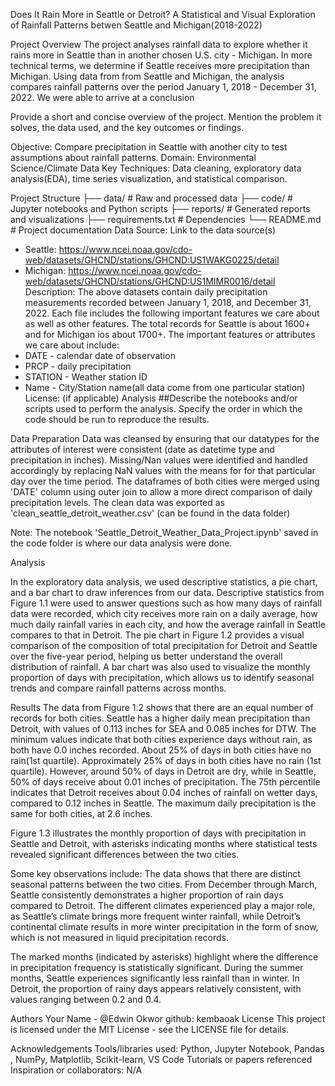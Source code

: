 Does It Rain More in Seattle or Detroit? A Statistical and Visual Exploration of Rainfall Patterns betwen Seattle and Michigan(2018-2022)

Project Overview
The project analyses rainfall data to explore whether it rains more in Seattle than in another chosen U.S. city - Michigan. In more technical terms, we determine if Seattle receives more precipitation than Michigan.  Using data from from Seattle and Michigan, the analysis compares rainfall patterns over the period January 1, 2018 - December 31, 2022. We were able to arrive at a conclusion 

Provide a short and concise overview of the project. Mention the problem it solves, the data used, and the key outcomes or findings.

Objective: Compare precipitation in Seattle with another city to test assumptions about rainfall patterns.
Domain: Environmental Science/Climate Data
Key Techniques: Data cleaning, exploratory data analysis(EDA), time series visualization, and statistical comparison. 

Project Structure
├── data/                 # Raw and processed data
├── code/                 # Jupyter notebooks and Python scripts
├── reports/              # Generated reports and visualizations
├── requirements.txt      # Dependencies
└── README.md             # Project documentation
Data
Source: Link to the data source(s)
  - Seattle: https://www.ncei.noaa.gov/cdo-web/datasets/GHCND/stations/GHCND:US1WAKG0225/detail
  - Michigan: https://www.ncei.noaa.gov/cdo-web/datasets/GHCND/stations/GHCND:US1MIMR0016/detail
Description: The above datasets contain daily precipitation measurements recorded between January 1, 2018, and December 31, 2022. Each file includes the following important features we care about as well as other features. The total records for Seattle is about 1600+ and for Michigan ios about 1700+.
The important features or attributes we care about include:
  - DATE - calendar date of observation
  - PRCP - daily precipitation
  - STATION - Weather station ID
  - Name - City/Station name(all data come from one particular station) 
License: (if applicable)
Analysis
##Describe the notebooks and/or scripts used to perform the analysis. Specify the order in which the code should be run to reproduce the results.

Data Preparation
Data was cleansed by ensuring that our datatypes for the attributes of interest were consistent (date as datetime type and precipitation in inches). 
Missing/Nan values were identified and handled accordingly by replacing NaN values with the means for for that particular day over the time period.
The dataframes of both cities were merged using 'DATE' column using outer join to allow a more direct comparison of daily precipitation levels.
The clean data was exported as 'clean_seattle_detroit_weather.csv' (can be found in the data folder)

Note: The notebook 'Seattle_Detroit_Weather_Data_Project.ipynb' saved in the code folder is where our data analysis were done. 


Analysis 

In the exploratory data analysis, we used descriptive statistics, a pie chart, and a bar chart to draw inferences from our data. Descriptive statistics from Figure 1.1 were used to answer questions such as how many days of rainfall data were recorded, which city receives more rain on a daily average, how much daily rainfall varies in each city, and how the average rainfall in Seattle compares to that in Detroit. The pie chart in Figure 1.2 provides a visual comparison of the composition of total precipitation for Detroit and Seattle over the five-year period, helping us better understand the overall distribution of rainfall. A bar chart was also used to visualize the monthly proportion of days with precipitation, which allows us to identify seasonal trends and compare rainfall patterns across months.

Results
The data from Figure 1.2 shows that there are an equal number of records for both cities. Seattle has a higher daily mean precipitation than Detroit, with values of 0.113 inches for SEA and 0.085 inches for DTW. The minimum values indicate that both cities experience days without rain, as both have 0.0 inches recorded. About 25% of days in both cities have no rain(1st quartile). Approximately 25% of days in both cities have no rain (1st quartile). However, around 50% of days in Detroit are dry, while in Seattle, 50% of days receive about 0.01 inches of precipitation. The 75th percentile indicates that Detroit receives about 0.04 inches of rainfall on wetter days, compared to 0.12 inches in Seattle. The maximum daily precipitation is the same for both cities, at 2.6 inches.

Figure 1.3 illustrates the monthly proportion of days with precipitation in Seattle and Detroit, with asterisks indicating months where statistical tests revealed significant differences between the two cities. 

Some key observations include: 
The data shows that there are distinct seasonal patterns between the two cities. From December through March, Seattle consistently demonstrates a higher proportion of rain days compared to Detroit. The different climates experienced play a major role, as Seattle’s climate brings more frequent winter rainfall, while Detroit’s continental climate results in more winter precipitation in the form of snow, which is not measured in liquid precipitation records.

The marked months (indicated by asterisks) highlight where the difference in precipitation frequency is statistically significant. During the summer months, Seattle experiences significantly less rainfall than in winter. In Detroit, the proportion of rainy days appears relatively consistent, with values ranging between 0.2 and 0.4.


Authors
Your Name - @Edwin Okwor
github: kembaoak
License
This project is licensed under the MIT License - see the LICENSE file for details.

Acknowledgements
Tools/libraries used: Python, Jupyter Notebook, Pandas , NumPy, Matplotlib, Scikit-learn, VS Code 
Tutorials or papers referenced
Inspiration or collaborators: N/A






